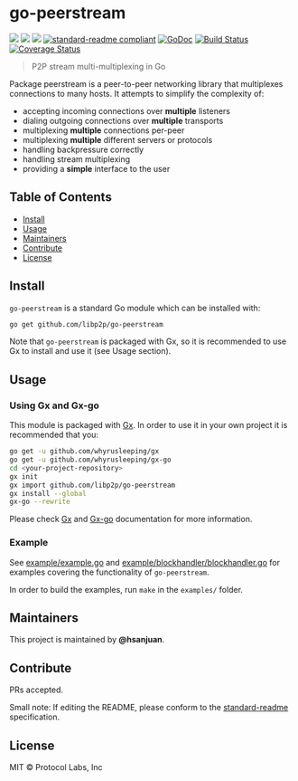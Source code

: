 # go-peerstream

[![](https://img.shields.io/badge/made%20by-Protocol%20Labs-blue.svg?style=flat-square)](http://ipn.io)
[![](https://img.shields.io/badge/project-libp2p-blue.svg?style=flat-square)](http://github.com/libp2p/libp2p)
[![](https://img.shields.io/badge/freenode-%23ipfs-blue.svg?style=flat-square)](http://webchat.freenode.net/?channels=%23ipfs)
[![standard-readme compliant](https://img.shields.io/badge/standard--readme-OK-green.svg?style=flat-square)](https://github.com/RichardLitt/standard-readme)
[![GoDoc](https://godoc.org/github.com/libp2p/go-peerstream?status.svg)](https://godoc.org/github.com/libp2p/go-peerstream)
[![Build Status](https://travis-ci.org/libp2p/go-peerstream.svg?branch=master)](https://travis-ci.org/libp2p/go-peerstream)
[![Coverage Status](https://coveralls.io/repos/github/libp2p/go-peerstream/badge.svg?branch=master)](https://coveralls.io/github/libp2p/go-peerstream?branch=master)

> P2P stream multi-multiplexing in Go

Package peerstream is a peer-to-peer networking library that multiplexes connections to many hosts. It attempts to simplify the complexity of:

* accepting incoming connections over **multiple** listeners
* dialing outgoing connections over **multiple** transports
* multiplexing **multiple** connections per-peer
* multiplexing **multiple** different servers or protocols
* handling backpressure correctly
* handling stream multiplexing
* providing a **simple** interface to the user

## Table of Contents

- [Install](#install)
- [Usage](#usage)
- [Maintainers](#maintainers)
- [Contribute](#contribute)
- [License](#license)

## Install

`go-peerstream` is a standard Go module which can be installed with:

```sh
go get github.com/libp2p/go-peerstream
```

Note that `go-peerstream` is packaged with Gx, so it is recommended to use Gx to install and use it (see Usage section).


## Usage

### Using Gx and Gx-go

This module is packaged with [Gx](https://github.com/whyrusleeping/gx). In order to use it in your own project it is recommended that you:

```sh
go get -u github.com/whyrusleeping/gx
go get -u github.com/whyrusleeping/gx-go
cd <your-project-repository>
gx init
gx import github.com/libp2p/go-peerstream
gx install --global
gx-go --rewrite
```

Please check [Gx](https://github.com/whyrusleeping/gx) and [Gx-go](https://github.com/whyrusleeping/gx-go) documentation for more information.

### Example

See [example/example.go](example/example.go) and [example/blockhandler/blockhandler.go](example/blockhandler/blockhandler.go) for examples covering the functionality of `go-peerstream`.

In order to build the examples, run `make` in the `examples/` folder.

## Maintainers

This project is maintained by **@hsanjuan**.

## Contribute

PRs accepted.

Small note: If editing the README, please conform to the [standard-readme](https://github.com/RichardLitt/standard-readme) specification.

## License

MIT © Protocol Labs, Inc
